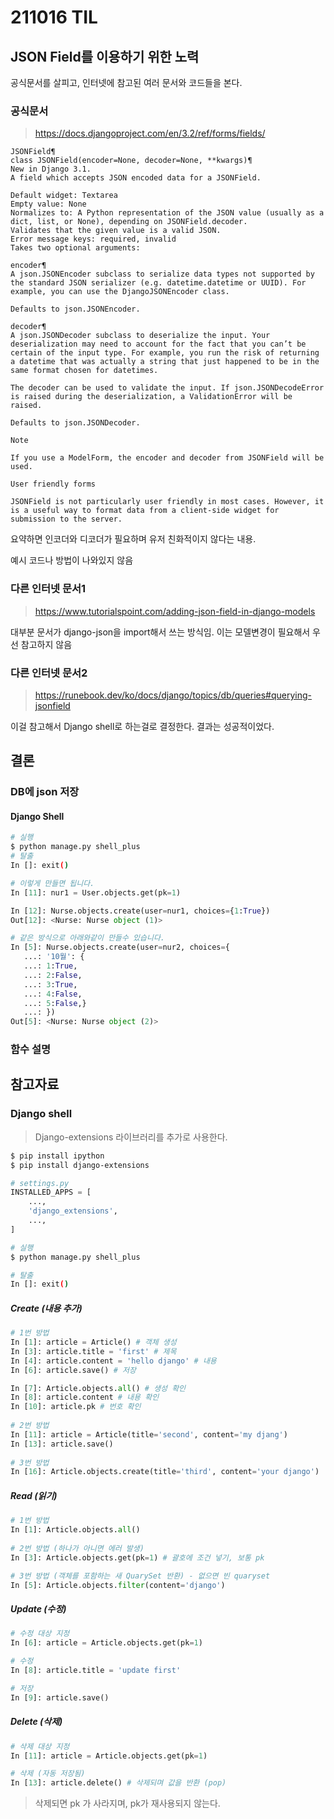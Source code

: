 # 211016 TIL

## JSON Field를 이용하기 위한 노력

공식문서를 살피고, 인터넷에 참고된 여러 문서와 코드들을 본다.

### 공식문서

> https://docs.djangoproject.com/en/3.2/ref/forms/fields/

```
JSONField¶
class JSONField(encoder=None, decoder=None, **kwargs)¶
New in Django 3.1.
A field which accepts JSON encoded data for a JSONField.

Default widget: Textarea
Empty value: None
Normalizes to: A Python representation of the JSON value (usually as a dict, list, or None), depending on JSONField.decoder.
Validates that the given value is a valid JSON.
Error message keys: required, invalid
Takes two optional arguments:

encoder¶
A json.JSONEncoder subclass to serialize data types not supported by the standard JSON serializer (e.g. datetime.datetime or UUID). For example, you can use the DjangoJSONEncoder class.

Defaults to json.JSONEncoder.

decoder¶
A json.JSONDecoder subclass to deserialize the input. Your deserialization may need to account for the fact that you can’t be certain of the input type. For example, you run the risk of returning a datetime that was actually a string that just happened to be in the same format chosen for datetimes.

The decoder can be used to validate the input. If json.JSONDecodeError is raised during the deserialization, a ValidationError will be raised.

Defaults to json.JSONDecoder.

Note

If you use a ModelForm, the encoder and decoder from JSONField will be used.

User friendly forms

JSONField is not particularly user friendly in most cases. However, it is a useful way to format data from a client-side widget for submission to the server.
```

요약하면 인코더와 디코더가 필요하며 유저 친화적이지 않다는 내용.

예시 코드나 방법이 나와있지 않음



### 다른 인터넷 문서1

> https://www.tutorialspoint.com/adding-json-field-in-django-models

대부분 문서가 django-json을 import해서 쓰는 방식임. 이는 모델변경이 필요해서 우선 참고하지 않음



### 다른 인터넷 문서2

> https://runebook.dev/ko/docs/django/topics/db/queries#querying-jsonfield

이걸 참고해서 Django shell로 하는걸로 결정한다. 결과는 성공적이었다.



## 결론

### DB에 json 저장

#### Django Shell

```bash
# 실행
$ python manage.py shell_plus
# 탈출
In []: exit()
```

```python
# 이렇게 만들면 됩니다.
In [11]: nur1 = User.objects.get(pk=1)

In [12]: Nurse.objects.create(user=nur1, choices={1:True})
Out[12]: <Nurse: Nurse object (1)>

# 같은 방식으로 아래와같이 만들수 있습니다.
In [5]: Nurse.objects.create(user=nur2, choices={
   ...: '10월': {
   ...: 1:True,
   ...: 2:False,
   ...: 3:True,
   ...: 4:False,
   ...: 5:False,}
   ...: })
Out[5]: <Nurse: Nurse object (2)>
```



### 함수 설명





## 참고자료

### Django shell 

> Django-extensions 라이브러리를 추가로 사용한다.

```bash
$ pip install ipython
$ pip install django-extensions
```

```python
# settings.py
INSTALLED_APPS = [
    ...,
    'django_extensions',
    ...,
]
```

```bash
# 실행
$ python manage.py shell_plus

# 탈출
In []: exit()
```



##### Create (내용 추가)

```python
# 1번 방법
In [1]: article = Article() # 객체 생성
In [3]: article.title = 'first' # 제목
In [4]: article.content = 'hello django' # 내용
In [6]: article.save() # 저장

In [7]: Article.objects.all() # 생성 확인
In [8]: article.content # 내용 확인
In [10]: article.pk # 번호 확인
    
# 2번 방법
In [11]: article = Article(title='second', content='my djang')
In [13]: article.save()
    
# 3번 방법
In [16]: Article.objects.create(title='third', content='your django')

```



##### Read (읽기)

```python
# 1번 방법
In [1]: Article.objects.all()
    
# 2번 방법 (하나가 아니면 에러 발생)
In [3]: Article.objects.get(pk=1) # 괄호에 조건 넣기, 보통 pk

# 3번 방법 (객체를 포함하는 새 QuarySet 반환) - 없으면 빈 quaryset
In [5]: Article.objects.filter(content='django')
```



##### Update (수정)

```python
# 수정 대상 지정
In [6]: article = Article.objects.get(pk=1)

# 수정
In [8]: article.title = 'update first'

# 저장
In [9]: article.save()
```



##### Delete (삭제)

```python
# 삭제 대상 지정
In [11]: article = Article.objects.get(pk=1)

# 삭제 (자동 저장됨)
In [13]: article.delete() # 삭제되며 값을 반환 (pop)
```

> 삭제되면 pk 가 사라지며, pk가 재사용되지 않는다.



